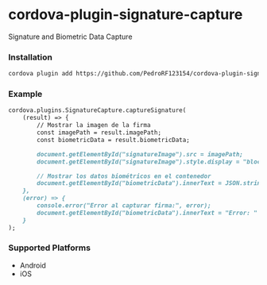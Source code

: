 # cordova-plugin-signature-capture
Signature and Biometric Data Capture

### Installation
```markdown
cordova plugin add https://github.com/PedroRF123154/cordova-plugin-signature-capture.git
```
### Example
```markdown
cordova.plugins.SignatureCapture.captureSignature(
    (result) => {
        // Mostrar la imagen de la firma
        const imagePath = result.imagePath;
        const biometricData = result.biometricData;

        document.getElementById("signatureImage").src = imagePath;
        document.getElementById("signatureImage").style.display = "block";

        // Mostrar los datos biométricos en el contenedor
        document.getElementById("biometricData").innerText = JSON.stringify(biometricData, null, 2);
    },
    (error) => {
        console.error("Error al capturar firma:", error);
        document.getElementById("biometricData").innerText = "Error: " + error;
    }
);
```
### Supported Platforms
- Android
- iOS
